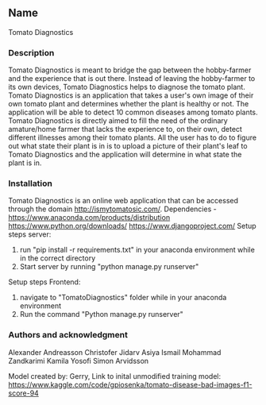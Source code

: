## Name
Tomato Diagnostics

### Description
Tomato Diagnostics is meant to bridge the gap between the hobby-farmer and the experience that is out there. Instead of leaving the hobby-farmer to its own devices, Tomato Diagnostics helps to diagnose the tomato plant.
Tomato Diagnostics is an application that takes a user's own image of their own tomato plant and determines whether the plant is healthy or not. The application will be able to detect 10 common diseases among tomato plants.
Tomato Diagnostics is directly aimed to fill the need of the ordinary amature/home farmer that lacks the experience to, on their own, detect different illnesses among their tomato plants. All the user has to do to figure out what state their plant is in is to upload a picture of their plant's leaf to Tomato Diagnostics and the application will determine in what state the plant is in.

### Installation
Tomato Diagnostics is an online web application that can be accessed through the domain http://ismytomatosic.com/.
Dependencies -
https://www.anaconda.com/products/distribution
https://www.python.org/downloads/
https://www.djangoproject.com/
Setup steps server:


1. run "pip install -r requirements.txt" in your anaconda environment while in the correct directory
2. Start server by running "python manage.py runserver"

Setup steps Frontend:

1. navigate to "TomatoDiagnostics" folder while in your anaconda environment
2. Run the command "Python manage.py runserver"


### Authors and acknowledgment

Alexander Andreasson
Christofer Jidarv
Asiya Ismail
Mohammad Zandkarimi
Kamila Yosofi
Simon Arvidsson

Model created by: Gerry, Link to inital unmodified training model:  https://www.kaggle.com/code/gpiosenka/tomato-disease-bad-images-f1-score-94
